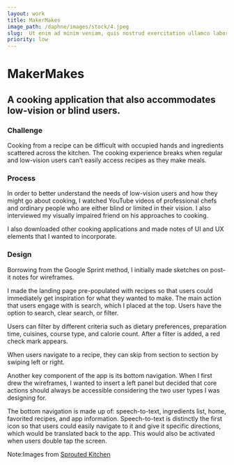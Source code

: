 ```yaml
---
layout: work
title: MakerMakes
image_path: /daphne/images/stock/4.jpeg
slug:  Ut enim ad minim veniam, quis nostrud exercitation ullamco laboris nisi ut aliquip.
priority: low
---
```


# MakerMakes
## A cooking application that also accommodates low-vision or blind users.

### Challenge
Cooking from a recipe can be difficult with occupied hands and ingredients scattered across the kitchen. The cooking experience breaks when regular and low-vision users can’t easily access recipes as they make meals. 

### Process
In order to better understand the needs of low-vision users and how they might go about cooking, I watched YouTube videos of professional chefs and ordinary people who are either blind or limited in their vision. I also interviewed my visually impaired friend on his approaches to cooking. 



I also downloaded other cooking applications and made notes of UI and UX elements that I wanted to incorporate. 





### Design
Borrowing from the Google Sprint method, I initially made sketches on post-it notes for wireframes. 



I made the landing page pre-populated with recipes so that users could immediately get inspiration for what they wanted to make. The main action that users engage with is search, which I placed at the top. Users have the option to search, clear search, or filter.


Users can filter by different criteria such as dietary preferences, preparation time, cuisines, course type, and calorie count. After a filter is added, a red check mark appears. 


When users navigate to a recipe, they can skip from section to section by swiping left or right. 

Another key component of the app is its bottom navigation. When I first drew the wireframes, I wanted to insert a left panel but decided that core actions should always be accessible considering the two user types I was designing for. 

The bottom navigation is made up of: speech-to-text, ingredients list, home, favorited recipes, and app information. Speech-to-text is distinctly the first icon so that users could easily navigate to it and give it specific directions, which would be translated back to the app. This would also be activated when users double tap the screen.



Note:Images from [Sprouted Kitchen](http://www.sproutedkitchen.com/)